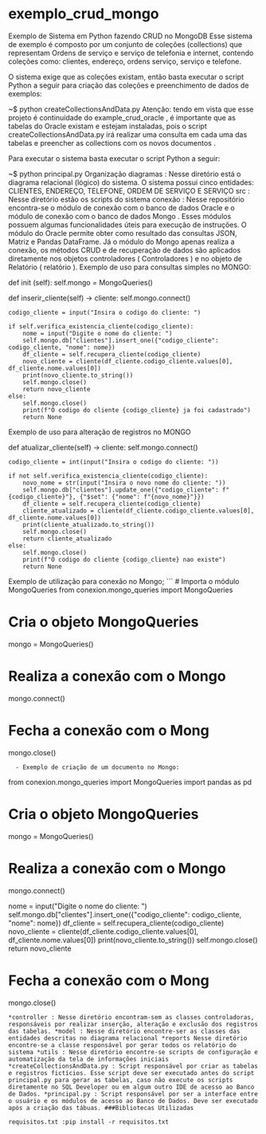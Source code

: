# exemplo_crud_mongo


Exemplo de Sistema em Python fazendo CRUD no MongoDB Esse sistema de exemplo é composto por um conjunto de coleções (collections) que representam Ordens de serviço e serviço de telefonia e internet, contendo coleções como: clientes, endereço, ordens serviço, serviço e telefone.

O sistema exige que as coleções existam, então basta executar o script Python a seguir para criação das coleções e preenchimento de dados de exemplos:

~$ python createCollectionsAndData.py Atenção: tendo em vista que esse projeto é continuidade do example_crud_oracle , é importante que as tabelas do Oracle existam e estejam instaladas, pois o script createCollectionsAndData.py irá realizar uma consulta em cada uma das tabelas e preencher as collections com os novos documentos .

Para executar o sistema basta executar o script Python a seguir:

~$ python principal.py Organização diagramas : Nesse diretório está o diagrama relacional (lógico) do sistema. O sistema possui cinco entidades: CLIENTES, ENDEREÇO, TELEFONE, ORDEM DE SERVIÇO E SERVIÇO src : Nesse diretório estão os scripts do sistema conexão : Nesse repositório encontra-se o módulo de conexão com o banco de dados Oracle e o módulo de conexão com o banco de dados Mongo . Esses módulos possuem algumas funcionalidades úteis para execução de instruções. O módulo do Oracle permite obter como resultado das consultas JSON, Matriz e Pandas DataFrame. Já o módulo do Mongo apenas realiza a conexão, os métodos CRUD e de recuperação de dados são aplicados diretamente nos objetos controladores ( Controladores ) e no objeto de Relatório ( relatório ). Exemplo de uso para consultas simples no MONGO:

def init (self): self.mongo = MongoQueries()

def inserir_cliente(self) -> cliente:
    self.mongo.connect()

    codigo_cliente = input("Insira o codigo do cliente: ")

    if self.verifica_existencia_cliente(codigo_cliente):
        nome = input("Digite o nome do cliente: ")
        self.mongo.db["clientes"].insert_one({"codigo_cliente": codigo_cliente, "nome": nome})
        df_cliente = self.recupera_cliente(codigo_cliente)
        novo_cliente = cliente(df_cliente.codigo_cliente.values[0], df_cliente.nome.values[0])
        print(novo_cliente.to_string())
        self.mongo.close()
        return novo_cliente
    else:
        self.mongo.close()
        print(f"O codigo do cliente {codigo_cliente} ja foi cadastrado")
        return None
Exemplo de uso para alteração de registros no MONGO

def atualizar_cliente(self) -> cliente: self.mongo.connect()

    codigo_cliente = int(input("Insira o codigo do cliente: "))

    if not self.verifica_existencia_cliente(codigo_cliente):
        novo_nome = str(input("Insira o novo nome do cliente: "))
        self.mongo.db["clientes"].update_one({"codigo_cliente": f"{codigo_cliente}"}, {"$set": {"nome": f"{novo_nome}"}})
        df_cliente = self.recupera_cliente(codigo_cliente)
        cliente_atualizado = cliente(df_cliente.codigo_cliente.values[0], df_cliente.nome.values[0])
        print(cliente_atualizado.to_string())
        self.mongo.close()
        return cliente_atualizado
    else:
        self.mongo.close()
        print(f"O codigo do cliente {codigo_cliente} nao existe")
        return None
Exemplo de utilização para conexão no Mongo; ``` # Importa o módulo MongoQueries from conexion.mongo_queries import MongoQueries

  # Cria o objeto MongoQueries
  mongo = MongoQueries()

  # Realiza a conexão com o Mongo
  mongo.connect()



  # Fecha a conexão com o Mong
  mongo.close()
  ```
    - Exemplo de criação de um documento no Mongo:
  ```
  from conexion.mongo_queries import MongoQueries
  import pandas as pd
  
  # Cria o objeto MongoQueries
  mongo = MongoQueries()

  # Realiza a conexão com o Mongo
  mongo.connect()

  nome = input("Digite o nome do cliente: ")
        self.mongo.db["clientes"].insert_one({"codigo_cliente": codigo_cliente, "nome": nome})
        df_cliente = self.recupera_cliente(codigo_cliente)
        novo_cliente = cliente(df_cliente.codigo_cliente.values[0], df_cliente.nome.values[0])
        print(novo_cliente.to_string())
        self.mongo.close()
        return novo_cliente

  # Fecha a conexão com o Mong
  mongo.close()
  ```
*controller : Nesse diretório encontram-sem as classes controladoras, responsáveis ​​por realizar inserção, alteração e exclusão dos registros das tabelas. *model : Nesse diretório encontre-ser as classes das entidades descritas no diagrama relacional *reports Nesse diretório encontre-se a classe responsável por gerar todos os relatório do sistema *utils : Nesse diretório encontre-se scripts de configuração e automatização da tela de informações iniciais *createCollectionsAndData.py : Script responsável por criar as tabelas e registros fictícios. Esse script deve ser executado antes do script principal.py para gerar as tabelas, caso não execute os scripts diretamente no SQL Developer ou em algum outro IDE de acesso ao Banco de Dados. *principal.py : Script responsável por ser a interface entre o usuário e os módulos de acesso ao Banco de Dados. Deve ser executado após a criação das tábuas. ###Bibliotecas Utilizadas

requisitos.txt :pip install -r requisitos.txt
